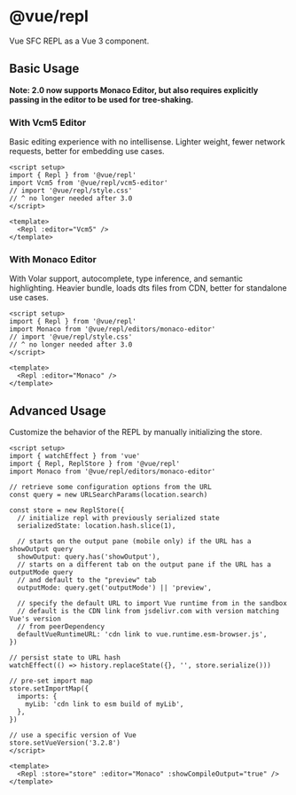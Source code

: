 # @vue/repl

Vue SFC REPL as a Vue 3 component.

## Basic Usage

**Note: 2.0 now supports Monaco Editor, but also requires explicitly passing in the editor to be used for tree-shaking.**

### With Vcm5 Editor

Basic editing experience with no intellisense. Lighter weight, fewer network requests, better for embedding use cases.

```vue
<script setup>
import { Repl } from '@vue/repl'
import Vcm5 from '@vue/repl/vcm5-editor'
// import '@vue/repl/style.css'
// ^ no longer needed after 3.0
</script>

<template>
  <Repl :editor="Vcm5" />
</template>
```

### With Monaco Editor

With Volar support, autocomplete, type inference, and semantic highlighting. Heavier bundle, loads dts files from CDN, better for standalone use cases.

```vue
<script setup>
import { Repl } from '@vue/repl'
import Monaco from '@vue/repl/editors/monaco-editor'
// import '@vue/repl/style.css'
// ^ no longer needed after 3.0
</script>

<template>
  <Repl :editor="Monaco" />
</template>
```

## Advanced Usage

Customize the behavior of the REPL by manually initializing the store.

```vue
<script setup>
import { watchEffect } from 'vue'
import { Repl, ReplStore } from '@vue/repl'
import Monaco from '@vue/repl/editors/monaco-editor'

// retrieve some configuration options from the URL
const query = new URLSearchParams(location.search)

const store = new ReplStore({
  // initialize repl with previously serialized state
  serializedState: location.hash.slice(1),

  // starts on the output pane (mobile only) if the URL has a showOutput query
  showOutput: query.has('showOutput'),
  // starts on a different tab on the output pane if the URL has a outputMode query
  // and default to the "preview" tab
  outputMode: query.get('outputMode') || 'preview',

  // specify the default URL to import Vue runtime from in the sandbox
  // default is the CDN link from jsdelivr.com with version matching Vue's version
  // from peerDependency
  defaultVueRuntimeURL: 'cdn link to vue.runtime.esm-browser.js',
})

// persist state to URL hash
watchEffect(() => history.replaceState({}, '', store.serialize()))

// pre-set import map
store.setImportMap({
  imports: {
    myLib: 'cdn link to esm build of myLib',
  },
})

// use a specific version of Vue
store.setVueVersion('3.2.8')
</script>

<template>
  <Repl :store="store" :editor="Monaco" :showCompileOutput="true" />
</template>
```
